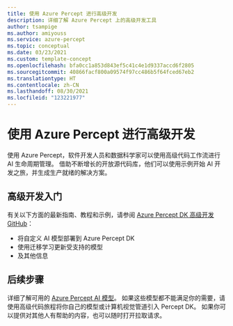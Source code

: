 ```yaml
---
title: 使用 Azure Percept 进行高级开发
description: 详细了解 Azure Percept 上的高级开发工具
author: tsampige
ms.author: amiyouss
ms.service: azure-percept
ms.topic: conceptual
ms.date: 03/23/2021
ms.custom: template-concept
ms.openlocfilehash: bfa0cc1a853d843ef5c41c4e1d9337accd6f2805
ms.sourcegitcommit: 40866facf800a09574f97cc486b5f64fced67eb2
ms.translationtype: HT
ms.contentlocale: zh-CN
ms.lasthandoff: 08/30/2021
ms.locfileid: "123221977"
---
```

# <a name="advanced-development-with-azure-percept"></a>使用 Azure Percept 进行高级开发

使用 Azure Percept，软件开发人员和数据科学家可以使用高级代码工作流进行 AI 生命周期管理。 借助不断增长的开放源代码库，他们可以使用示例开始 AI 开发之旅，并生成生产就绪的解决方案。

## <a name="get-started-with-advanced-development"></a>高级开发入门

有关以下方面的最新指南、教程和示例，请参阅 [Azure Percept DK 高级开发 GitHub](https://github.com/microsoft/azure-percept-advanced-development)：

- 将自定义 AI 模型部署到 Azure Percept DK
- 使用迁移学习更新受支持的模型
- 及其他信息

## <a name="next-steps"></a>后续步骤

详细了解可用的 [Azure Percept AI 模型](./overview-ai-models.md)。 如果这些模型都不能满足你的需要，请使用高级代码旅程将你自己的模型或计算机视觉管道引入 Percept DK。 如果你可以提供对其他人有帮助的内容，也可以随时打开拉取请求。